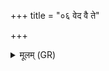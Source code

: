 +++
title = "०६ वेद वै ते"

+++
<details><summary>मूलम् (GR)</summary>

+++(PSK 20.45.2)+++वेद वै ते नारद नाम  
वाग् नामासि  
तस्य ते यशो भक्षीय ॥
</details>